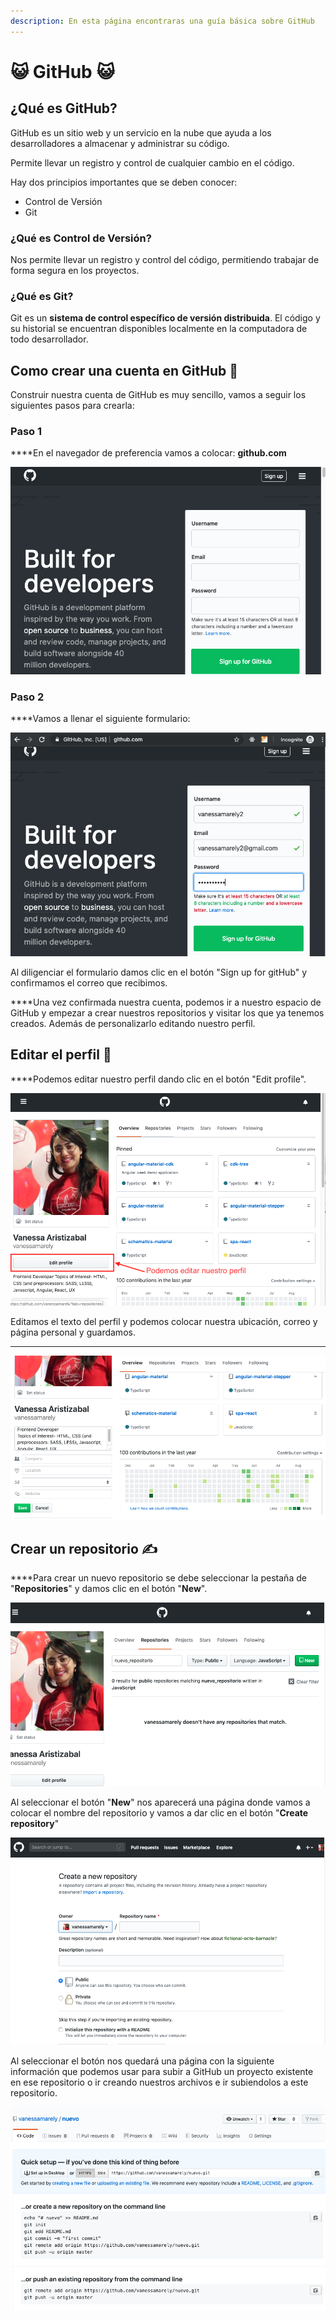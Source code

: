 ```yaml
---
description: En esta página encontraras una guía básica sobre GitHub
---
```


# 😺 GitHub 😺

## ¿Qué es GitHub?

GitHub es un sitio web y un servicio en la nube que ayuda a los desarrolladores a almacenar y administrar su código.

Permite llevar un registro y control de cualquier cambio en el código. 

Hay dos principios importantes que se deben conocer: 

* Control de Versión
* Git

### ¿Qué es Control de Versión?

Nos permite llevar un registro y control del código, permitiendo trabajar de forma segura en los proyectos.

### ¿Qué es Git? 

Git es un **sistema de control específico de versión distribuida**. El código y su historial se encuentran disponibles localmente en la computadora de todo desarrollador.



## **Como crear una cuenta en GitHub 📝**

Construir nuestra cuenta de GitHub es muy sencillo, vamos a seguir los siguientes pasos para crearla:

### **‌Paso 1**

**‌**En el navegador de preferencia vamos a colocar: **github.com**

![p&#xE1;gina de inicio de GitHub](../.gitbook/assets/screen-shot-2019-08-26-at-9.38.00-pm.png)

### **Paso 2**

**‌**Vamos a llenar el siguiente formulario:

![Diligenciamos el formulario](../.gitbook/assets/screen-shot-2019-08-26-at-9.39.34-pm.png)

Al diligenciar el formulario damos clic en el botón "Sign up for gitHub" y confirmamos el correo que recibimos.

**‌**Una vez confirmada nuestra cuenta, podemos ir a nuestro espacio de GitHub y empezar a crear nuestros repositorios y visitar los que ya tenemos creados. Además de personalizarlo editando nuestro perfil.



## **Editar el perfil 🎈**

**‌**Podemos editar nuestro perfil dando clic en el botón "Edit profile".

![Editamos nuestro perfil si damos clic en el bot&#xF3;n](../.gitbook/assets/screen-shot-2019-08-26-at-9.42.25-pm.png)

Editamos el texto del perfil y podemos colocar nuestra ubicación, correo y página personal y guardamos.  
****

![Llenamos los campos](../.gitbook/assets/screen-shot-2019-08-26-at-9.46.35-pm.png)

## **Crear un repositorio ✍️**

**‌**Para crear un nuevo repositorio se debe seleccionar la pestaña de "**Repositories**" y damos clic en el botón "**New**".

![Seleccionamos el tap de Repositories](../.gitbook/assets/screen-shot-2019-08-26-at-9.55.40-pm.png)

Al seleccionar el botón "**New**" nos aparecerá una página donde vamos a colocar el nombre del repositorio y vamos a dar clic en el botón "**Create repository**"  


![Colocamos el nombre y seleccionamos las opciones](../.gitbook/assets/screen-shot-2019-08-26-at-9.57.30-pm.png)

Al seleccionar el botón nos quedará una página con la siguiente información que podemos usar para subir a GitHub un proyecto existente en ese repositorio o ir creando nuestros archivos e ir subiendolos a este repositorio.  


![](../.gitbook/assets/screen-shot-2019-08-26-at-9.58.51-pm.png)

